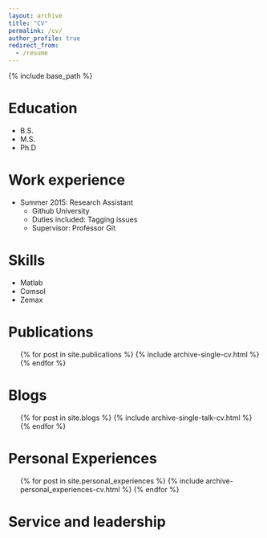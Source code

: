 ```yaml
---
layout: archive
title: "CV"
permalink: /cv/
author_profile: true
redirect_from:
  - /resume
---
```


{% include base_path %}

Education
======
* B.S. 
* M.S. 
* Ph.D 

Work experience
======
* Summer 2015: Research Assistant
  * Github University
  * Duties included: Tagging issues
  * Supervisor: Professor Git

Skills
======
* Matlab
* Comsol
* Zemax

Publications
======
  <ul>{% for post in site.publications %}
    {% include archive-single-cv.html %}
  {% endfor %}</ul>
  
Blogs
======
  <ul>{% for post in site.blogs %}
    {% include archive-single-talk-cv.html %}
  {% endfor %}</ul>

Personal Experiences
======
  <ul>{% for post in site.personal_experiences %}
    {% include archive-personal_experiences-cv.html %}
  {% endfor %}</ul>
  
Service and leadership
======
